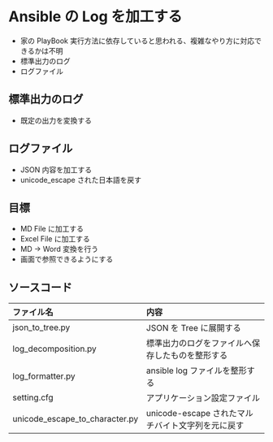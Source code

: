# Ansible の Log を加工する

* 家の PlayBook 実行方法に依存していると思われる、複雑なやり方に対応できるかは不明
* 標準出力のログ
* ログファイル

## 標準出力のログ

* 既定の出力を変換する

## ログファイル

* JSON 内容を加工する
* unicode_escape された日本語を戻す

## 目標

* MD File に加工する
* Excel File に加工する
* MD → Word 変換を行う
* 画面で参照できるようにする

## ソースコード

| ファイル名 | 内容 |
| :--- | :--- |
| json_to_tree.py | JSON を Tree に展開する |
| log_decomposition.py | 標準出力のログをファイルへ保存したものを整形する |
| log_formatter.py | ansible log ファイルを整形する |
| setting.cfg | アプリケーション設定ファイル |
| unicode_escape_to_character.py | unicode-escape されたマルチバイト文字列を元に戻す |

